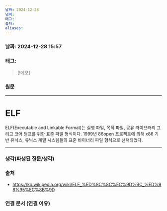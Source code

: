 ```yaml
---
날짜: 2024-12-28
넘버: 
태그: 
출처: 
aliases:
---
```

### 날짜:  2024-12-28 15:57

### 태그:

>[!메모]
>

### 원문
---
# ELF
ELF(Executable and Linkable Format)는 실행 파일, 목적 파일, 공유 라이브러리 그리고 코어 덤프를 위한 표준 파일 형식이다. 1999년 86open 프로젝트에 의해 x86 기반 유닉스, 유닉스 계열 시스템들의 표준 바이너리 파일 형식으로 선택되었다.


---
### 생각(파생된 질문/생각)

### 출처
- https://ko.wikipedia.org/wiki/ELF_%ED%8C%8C%EC%9D%BC_%ED%98%95%EC%8B%9D

### 연결 문서 (연결 이유)
